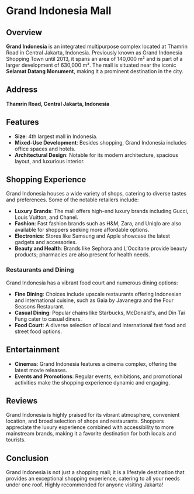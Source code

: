 # Grand Indonesia Mall

## Overview
**Grand Indonesia** is an integrated multipurpose complex located at Thamrin Road in Central Jakarta, Indonesia. Previously known as Grand Indonesia Shopping Town until 2013, it spans an area of 140,000 m² and is part of a larger development of 630,000 m². The mall is situated near the iconic **Selamat Datang Monument**, making it a prominent destination in the city.

## Address
**Thamrin Road, Central Jakarta, Indonesia**

## Features
- **Size**: 4th largest mall in Indonesia.
- **Mixed-Use Development**: Besides shopping, Grand Indonesia includes office spaces and hotels. 
- **Architectural Design**: Notable for its modern architecture, spacious layout, and luxurious interior.

## Shopping Experience
Grand Indonesia houses a wide variety of shops, catering to diverse tastes and preferences. Some of the notable retailers include:

- **Luxury Brands**: The mall offers high-end luxury brands including Gucci, Louis Vuitton, and Chanel.
- **Fashion**: Fast fashion brands such as H&M, Zara, and Uniqlo are also available for shoppers seeking more affordable options.
- **Electronics**: Stores like Samsung and Apple showcase the latest gadgets and accessories.
- **Beauty and Health**: Brands like Sephora and L'Occitane provide beauty products; pharmacies are also present for health needs.

### Restaurants and Dining
Grand Indonesia has a vibrant food court and numerous dining options:
- **Fine Dining**: Choices include upscale restaurants offering Indonesian and international cuisine, such as Gaia by Javanegra and the Four Seasons Restaurant.
- **Casual Dining**: Popular chains like Starbucks, McDonald's, and Din Tai Fung cater to casual diners.
- **Food Court**: A diverse selection of local and international fast food and street food options.

## Entertainment
- **Cinemas**: Grand Indonesia features a cinema complex, offering the latest movie releases.
- **Events and Promotions**: Regular events, exhibitions, and promotional activities make the shopping experience dynamic and engaging.

## Reviews
Grand Indonesia is highly praised for its vibrant atmosphere, convenient location, and broad selection of shops and restaurants. Shoppers appreciate the luxury experience combined with accessibility to more mainstream brands, making it a favorite destination for both locals and tourists.

## Conclusion
Grand Indonesia is not just a shopping mall; it is a lifestyle destination that provides an exceptional shopping experience, catering to all your needs under one roof. Highly recommended for anyone visiting Jakarta!